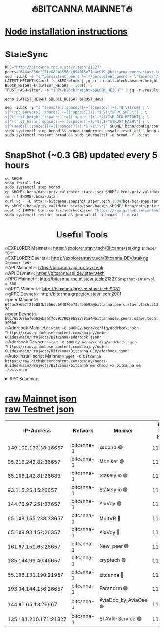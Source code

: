 <h1 align="center"> 🔥BITCANNA MAINNET🔥</h1>


[Node installation instructions](https://github.com/obajay/nodes-Guides/tree/main/Projects/Bitcanna)
=

# StateSync
```python
RPC="http://bitcanna.rpc.m.stavr.tech:21327"
peers="644ac886e7f2fe082b3556dc694076e71a4e959a@bitcanna.peers.stavr.tech:21326"
sed -i.bak -e "s/^persistent_peers *=.*/persistent_peers = \"$peers\"/" $HOME/.bcna/config/config.toml
LATEST_HEIGHT=$(curl -s $RPC/block | jq -r .result.block.header.height); \
BLOCK_HEIGHT=$((LATEST_HEIGHT - 500)); \
TRUST_HASH=$(curl -s "$RPC/block?height=$BLOCK_HEIGHT" | jq -r .result.block_id.hash)

echo $LATEST_HEIGHT $BLOCK_HEIGHT $TRUST_HASH

sed -i.bak -E "s|^(enable[[:space:]]+=[[:space:]]+).*$|\1true| ; \
s|^(rpc_servers[[:space:]]+=[[:space:]]+).*$|\1\"$RPC,$RPC\"| ; \
s|^(trust_height[[:space:]]+=[[:space:]]+).*$|\1$BLOCK_HEIGHT| ; \
s|^(trust_hash[[:space:]]+=[[:space:]]+).*$|\1\"$TRUST_HASH\"| ; \
s|^(seeds[[:space:]]+=[[:space:]]+).*$|\1\"\"|" $HOME/.bcna/config/config.toml
sudo systemctl stop bcnad && bcnad tendermint unsafe-reset-all --keep-addr-book
sudo systemctl restart bcnad && sudo journalctl -u bcnad -f -o cat
```
# SnapShot (~0.3 GB) updated every 5 hours
```python
cd $HOME
snap install lz4
sudo systemctl stop bcnad
cp $HOME/.bcna/data/priv_validator_state.json $HOME/.bcna/priv_validator_state.json.backup
rm -rf $HOME/.bcna/data
curl -o - -L http://bitcanna.snapshot.stavr.tech:1004/bca/bca-snap.tar.lz4 | lz4 -c -d - | tar -x -C $HOME/.bcna --strip-components 2
mv $HOME/.bcna/priv_validator_state.json.backup $HOME/.bcna/data/priv_validator_state.json
wget -O $HOME/.bcna/config/addrbook.json "https://raw.githubusercontent.com/obajay/nodes-Guides/main/Projects/Bitcanna/addrbook.json"
sudo systemctl restart bcnad && journalctl -u bcnad -f -o cat
```

 <h1 align="center"> Useful Tools</h1>

🔥EXPLORER Mainnet🔥:    https://explorer.stavr.tech/Bitcanna/staking          `Indexer "ON"` \
🔥EXPLORER Devnet🔥:     https://explorer.stavr.tech/Bitcanna-DEV/staking     `Indexer "ON"` \
🔥API Mainnet🔥:         https://bitcanna.api.m.stavr.tech \
🔥API Devnet🔥:          https://bitcanna.api.dev.stavr.tech \
🔥RPC Mainnet🔥:         http://bitcanna.rpc.m.stavr.tech:21327         `Snapshot-interval = 300` \
🔥gRPC Mainnet🔥:        http://bitcanna.grpc.m.stavr.tech:9081 \
🔥gRPC Devnet🔥:         http://bitcanna.grpc.dev.stavr.tech:2901 \
🔥peer Mainnet🔥:        `644ac886e7f2fe082b3556dc694076e71a4e959a@bitcanna.peers.stavr.tech:21326` \
🔥peer Devnet🔥:         `b0c7e5c69aaf00626baaf7c59370029b587a91a4@bitcannadev.peers.stavr.tech:30006` \
🔥Addrbook Mainnet🔥:    ```wget -O $HOME/.bcna/config/addrbook.json "https://raw.githubusercontent.com/obajay/nodes-Guides/main/Projects/Bitcanna/addrbook.json"``` \
🔥Addrbook Devnet🔥:    ```wget -O $HOME/.bcna/config/addrbook.json "https://raw.githubusercontent.com/obajay/nodes-Guides/main/Projects/Bitcanna/Bitcanna_DEV/addrbook.json"``` \
🔥Auto_install script Mainnet🔥:```wget -O bitcanna https://raw.githubusercontent.com/obajay/nodes-Guides/main/Projects/Bitcanna/bitcanna && chmod +x bitcanna && ./bitcanna```



<details>
<summary>RPC Scanning</summary>

<h2 align="center"> We scan nodes in real time every 4 hours. And we provide the final result of RPC endpoints.
We cannot influence the operation of these nodes in any way. </h2>


```python
If Voting Power is higher than 0 --> then the Node is a validator of the network and may be subject to attack and be a potential threat to the chain.
```
```python
We marked such validators with a red symbol
```

</details>

[raw Mainnet json](https://rpc-check.bcam.stavr.tech/bcam/rpc-bcam-result.json) \
[raw Testnet json](https://github.com/obajay/StateSync-snapshots/tree/main/Projects/Bitcanna/Rpc-Check-Testnet)
=



<table><tr><th>IP-Address</th><th>Network</th><th>Moniker</th><th>Latest Block Height</th><th>Earliest Block Height</th><th>Catching Up</th><th>Tx Index</th><th>Voting Power</th><th>Scan Time</th></tr><tr><td>149.102.133.38:16657</td><td>bitcanna-1</td><td>second 🟢</td><td>11726159</td><td>1</td><td>False</td><td>on</td><td>0</td><td>2023-12-18T05:19:00.196227645UTC</td></tr><tr><td>95.216.242.82:36657</td><td>bitcanna-1</td><td>Moniker 🟢</td><td>11726150</td><td>5776907</td><td>False</td><td>on</td><td>0</td><td>2023-12-18T05:18:09.210206897UTC</td></tr><tr><td>65.108.142.81:26683</td><td>bitcanna-1</td><td>Stakely.io 🟢</td><td>11726154</td><td>6152001</td><td>False</td><td>on</td><td>0</td><td>2023-12-18T05:18:30.793609649UTC</td></tr><tr><td>93.115.25.15:26657</td><td>bitcanna-1</td><td>Stakely.io 🟢</td><td>11726153</td><td>6520001</td><td>False</td><td>on</td><td>0</td><td>2023-12-18T05:18:24.297530990UTC</td></tr><tr><td>144.76.97.251:27657</td><td>bitcanna-1</td><td>AlxVoy 🟢</td><td>11726158</td><td>8805201</td><td>False</td><td>on</td><td>0</td><td>2023-12-18T05:18:51.579253931UTC</td></tr><tr><td>65.109.155.238:33657</td><td>bitcanna-1</td><td>MultVR 🔴</td><td>11726155</td><td>9933415</td><td>False</td><td>on</td><td>349996</td><td>2023-12-18T05:18:37.716079678UTC</td></tr><tr><td>65.109.93.152:26357</td><td>bitcanna-1</td><td>AlxVoy 🔴</td><td>11726159</td><td>10824001</td><td>False</td><td>on</td><td>1391603</td><td>2023-12-18T05:19:00.770196332UTC</td></tr><tr><td>161.97.150.65:26657</td><td>bitcanna-1</td><td>New_peer 🟢</td><td>11726154</td><td>11334001</td><td>False</td><td>on</td><td>0</td><td>2023-12-18T05:18:31.104086381UTC</td></tr><tr><td>185.144.99.40:46657</td><td>bitcanna-1</td><td>cryptech 🟢</td><td>11726150</td><td>11528001</td><td>False</td><td>on</td><td>0</td><td>2023-12-18T05:18:06.808143283UTC</td></tr><tr><td>65.108.131.190:21957</td><td>bitcanna-1</td><td>bitcanna 🔴</td><td>11726156</td><td>11626156</td><td>False</td><td>on</td><td>408447</td><td>2023-12-18T05:18:42.129958930UTC</td></tr><tr><td>193.34.144.156:26657</td><td>bitcanna-1</td><td>Paranorm 🟢</td><td>11726156</td><td>11645501</td><td>False</td><td>on</td><td>0</td><td>2023-12-18T05:18:42.388519112UTC</td></tr><tr><td>144.91.65.13:26667</td><td>bitcanna-1</td><td>AviaDoc_by_AviaOne 🟢</td><td>11726157</td><td>11722001</td><td>False</td><td>on</td><td>0</td><td>2023-12-18T05:18:46.869911866UTC</td></tr><tr><td>135.181.210.171:21327</td><td>bitcanna-1</td><td>STAVR-Service 🟢</td><td>11726158</td><td>11725301</td><td>False</td><td>on</td><td>0</td><td>2023-12-18T05:18:51.347065767UTC</td></tr></table>
